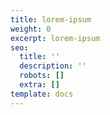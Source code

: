 ```yaml
---
title: lorem-ipsum
weight: 0
excerpt: lorem-ipsum
seo:
  title: ''
  description: ''
  robots: []
  extra: []
template: docs
---
```

